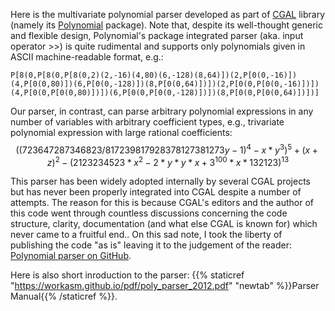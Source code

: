 Here is the multivariate polynomial parser developed as part of [CGAL](https://www.cgal.org/ "The Computational Geometry Algorithms Library")
library (namely its [Polynomial](https://doc.cgal.org/latest/Polynomial/index.html "CGAL's Polynomial package") package).
Note that, despite its well-thought generic and flexible design, Polynomial's package integrated parser (aka. input operator >>)
is quite rudimental and supports only polynomials given in ASCII machine-readable format, e.g.:

`P[8(0,P[8(0,P[8(0,2)(2,-16)(4,80)(6,-128)(8,64)])(2,P[0(0,-16)])(4,P[0(0,80)])(6,P[0(0,-128)])(8,P[0(0,64)])])(2,P[0(0,P[0(0,-16)])])(4,P[0(0,P[0(0,80)])])(6,P[0(0,P[0(0,-128)])])(8,P[0(0,P[0(0,64)])])]`

Our parser, in contrast, can parse arbitrary polynomial expressions in any number of variables with arbitrary coefficient types, e.g., trivariate polynomial expression
with large rational coefficients:
$$((723647287346823/817239817928378127381273y-1)^4 - x*y^3)^5 + (x + z)^2 - (2123234523*x^2 - 2*y*y*x + 3^{100}*x*132123)^{13}$$

This parser has been widely adopted internally by several CGAL projects but has never been properly integrated into CGAL
despite a number of attempts. The reason for this is because CGAL's editors and the author of this code went through countless
discussions concerning the code structure, clarity, documentation (and what else CGAL is known for) which never came to a fruitful end..
On this sad note, I took the liberty of publishing the code "as is" leaving it to the judgement of the reader:
[Polynomial parser on GitHub](https://github.com/workasm/CGAL_Polynomial_parser "CGAL::Polynomial_parser_d on GitHub").

Here is also short inroduction to the parser: {{% staticref "https://workasm.github.io/pdf/poly_parser_2012.pdf" "newtab" %}}Parser Manual{{% /staticref %}}.
